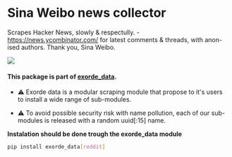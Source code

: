 # Sina Weibo news collector
Scrapes Hacker News, slowly & respectully. - https://news.ycombinator.com/
for latest comments & threads, with anon-ised authors.
Thank you, Sina Weibo.

<img src="https://img.shields.io/badge/exorde-data-blue?style=for-the-badge" />

#### This package is part of [exorde_data]().

- :warning: Exorde data is a modular scraping module that propose to it's users to install a wide range of sub-modules.

- ⚠️  To avoid possible security risk with name pollution, each of our sub-modules is released with a random uuid[:15] name.

**Instalation should be done trough the exorde_data module**
```bash
pip install exorde_data[reddit]
```
